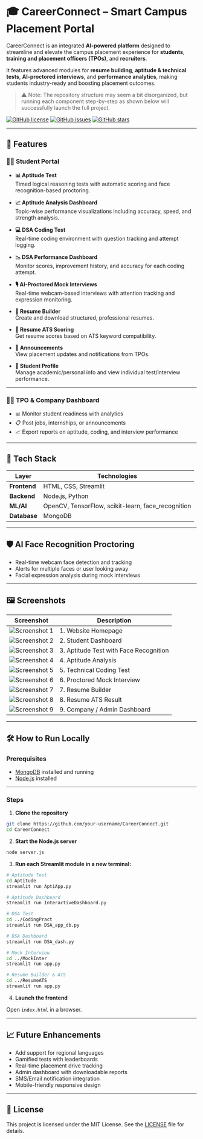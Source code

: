 # 🎓 CareerConnect – Smart Campus Placement Portal

CareerConnect is an integrated **AI-powered platform** designed to streamline and elevate the campus placement experience for **students**, **training and placement officers (TPOs)**, and **recruiters**.

It features advanced modules for **resume building**, **aptitude & technical tests**, **AI-proctored interviews**, and **performance analytics**, making students industry-ready and boosting placement outcomes.

> ⚠️ Note: The repository structure may seem a bit disorganized, but running each component step-by-step as shown below will successfully launch the full project.

[![GitHub license](https://img.shields.io/github/license/xHarshit/CareerConnect-Smart-Campus-Placement-Portal)](https://github.com/xHarshit/CareerConnect-Smart-Campus-Placement-Portal/blob/main/LICENSE)
[![GitHub issues](https://img.shields.io/github/issues/xHarshit/CareerConnect-Smart-Campus-Placement-Portal)](https://github.com/xHarshit/CareerConnect-Smart-Campus-Placement-Portal/issues)
[![GitHub stars](https://img.shields.io/github/stars/xHarshit/CareerConnect-Smart-Campus-Placement-Portal)](https://github.com/xHarshit/CareerConnect-Smart-Campus-Placement-Portal/stargazers)

---

## 🚀 Features

### 👨‍🎓 Student Portal

- **📊 Aptitude Test**  
  Timed logical reasoning tests with automatic scoring and face recognition-based proctoring.

- **📈 Aptitude Analysis Dashboard**  
  Topic-wise performance visualizations including accuracy, speed, and strength analysis.

- **💻 DSA Coding Test**  
  Real-time coding environment with question tracking and attempt logging.

- **📉 DSA Performance Dashboard**  
  Monitor scores, improvement history, and accuracy for each coding attempt.

- **🎙️ AI-Proctored Mock Interviews**  
  Real-time webcam-based interviews with attention tracking and expression monitoring.

- **🧾 Resume Builder**  
  Create and download structured, professional resumes.

- **📄 Resume ATS Scoring**  
  Get resume scores based on ATS keyword compatibility.

- **📢 Announcements**  
  View placement updates and notifications from TPOs.

- **🙍 Student Profile**  
  Manage academic/personal info and view individual test/interview performance.

---

### 🧑‍🏫 TPO & Company Dashboard

- 📊 Monitor student readiness with analytics  
- 📋 Post jobs, internships, or announcements  
- 📈 Export reports on aptitude, coding, and interview performance

---

## 🧠 Tech Stack

| Layer         | Technologies                                           |
|---------------|--------------------------------------------------------|
| **Frontend**  | HTML, CSS, Streamlit                                  |
| **Backend**   | Node.js, Python                                       |
| **ML/AI**     | OpenCV, TensorFlow, scikit-learn, face_recognition    |
| **Database**  | MongoDB                                               |

---

## 🛡️ AI Face Recognition Proctoring

- Real-time webcam face detection and tracking  
- Alerts for multiple faces or user looking away  
- Facial expression analysis during mock interviews  

---

## 🖼️ Screenshots

| Screenshot | Description                        |
|------------|------------------------------------|
| ![Screenshot 1](screenshots/homepage.png) | 1. Website Homepage                |
| ![Screenshot 2](screenshots/studentdashboard.png) | 2. Student Dashboard               |
| ![Screenshot 3](screenshots/aptitudetest.png) | 3. Aptitude Test with Face Recognition |
| ![Screenshot 4](screenshots/aptitudeanalysis.png) | 4. Aptitude Analysis               |
| ![Screenshot 5](screenshots/dsatest.png) | 5. Technical Coding Test           |
| ![Screenshot 6](screenshots/mockinterview.png) | 6. Proctored Mock Interview     |
| ![Screenshot 7](screenshots/resumebuilder.png) | 7. Resume Builder                  |
| ![Screenshot 8](screenshots/resumescanner.png) | 8. Resume ATS Result               |
| ![Screenshot 9](screenshots/admindashboard.png) | 9. Company / Admin Dashboard         |

---

## 🛠️ How to Run Locally

### Prerequisites

- [MongoDB](https://www.mongodb.com/try/download/community) installed and running  
- [Node.js](https://nodejs.org/en/download/) installed

---

### Steps

1. **Clone the repository**

```bash
git clone https://github.com/your-username/CareerConnect.git
cd CareerConnect
```

2. **Start the Node.js server**

```bash
node server.js
```

3. **Run each Streamlit module in a new terminal:**

```bash
# Aptitude Test
cd Aptitude
streamlit run AptiApp.py

# Aptitude Dashboard
streamlit run InteractiveDashboard.py

# DSA Test
cd ../CodingPract
streamlit run DSA_app_db.py

# DSA Dashboard
streamlit run DSA_dash.py

# Mock Interview
cd ../MockInter
streamlit run app.py

# Resume Builder & ATS
cd ../ResumeATS
streamlit run app.py
```

4. **Launch the frontend**

Open `index.html` in a browser.

---

## 📈 Future Enhancements

- Add support for regional languages  
- Gamified tests with leaderboards  
- Real-time placement drive tracking  
- Admin dashboard with downloadable reports  
- SMS/Email notification integration  
- Mobile-friendly responsive design  

---

## 🪪 License

This project is licensed under the MIT License. See the [LICENSE](LICENSE) file for details.

